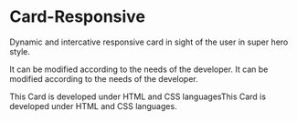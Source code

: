 # Card-Responsive
Dynamic and intercative responsive card in sight of the user in super hero style.

It can be modified according to the needs of the developer. It can be modified according to the needs of the developer.

This Card is developed under HTML and CSS languagesThis Card is developed under HTML and CSS languages.

